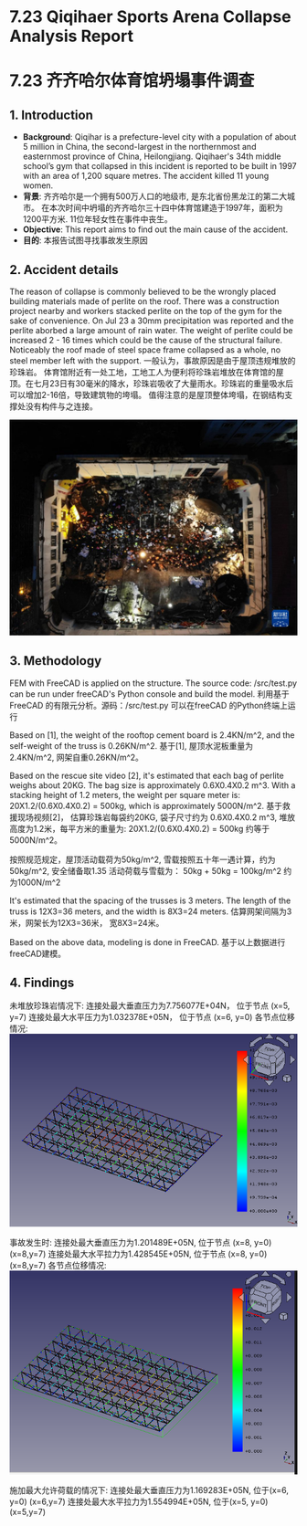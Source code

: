 # 7.23 Qiqihaer Sports Arena Collapse Analysis Report
# 7.23 齐齐哈尔体育馆坍塌事件调查

## 1. Introduction
* **Background**: Qiqihar is a prefecture-level city with a population of about 5 million in China, the second-largest in the northernmost and easternmost province of China, Heilongjiang. Qiqihaer's 34th middle school’s gym that collapsed in this incident is reported to be built in 1997 with an area of 1,200 square metres. The accident killed 11 young women.
* **背景**: 齐齐哈尔是一个拥有500万人口的地级市, 是东北省份黑龙江的第二大城市。 在本次时间中坍塌的齐齐哈尔三十四中体育馆建造于1997年，面积为1200平方米. 11位年轻女性在事件中丧生。
* **Objective**: This report aims to find out the main cause of the accident.
* **目的**: 本报告试图寻找事故发生原因
  

## 2. Accident details
The reason of collapse is commonly believed to be the wrongly placed building materials made of perlite on the roof. 
There was a construction project nearby and workers stacked perlite on the top of the gym for the sake of convenience. On Jul 23 a 30mm precipitation was reported and the perlite aborbed a large amount of rain water. The weight of perlite could be increased 2 - 16 times which could be the cause of the structural failure.
Noticeably the roof made of steel space frame collapsed as a whole, no steel member left with the support.
一般认为，事故原因是由于屋顶违规堆放的珍珠岩。
体育馆附近有一处工地，工地工人为便利将珍珠岩堆放在体育馆的屋顶。在七月23日有30毫米的降水，珍珠岩吸收了大量雨水。珍珠岩的重量吸水后可以增加2-16倍，导致建筑物的垮塌。
值得注意的是屋顶整体垮塌，在钢结构支撑处没有构件与之连接。

![image](images/1129764660_16901722248391n.jpeg)

## 3. Methodology
FEM with FreeCAD is applied on the structure. The source code: /src/test.py can be run under freeCAD's Python console and build the model.
利用基于FreeCAD 的有限元分析。源码：/src/test.py 可以在freeCAD 的Python终端上运行

Based on [1], the weight of the rooftop cement board is 2.4KN/m^2, and the self-weight of the truss is 0.26KN/m^2.
基于[1], 屋顶水泥板重量为2.4KN/m^2, 网架自重0.26KN/m^2。

Based on the rescue site video [2], it's estimated that each bag of perlite weighs about 20KG. The bag size is approximately 0.6X0.4X0.2 m^3. With a stacking height of 1.2 meters, the weight per square meter is: 20X1.2/(0.6X0.4X0.2) = 500kg, which is approximately 5000N/m^2.
基于救援现场视频[2]， 估算珍珠岩每袋约20KG, 袋子尺寸约为 0.6X0.4X0.2 m^3, 堆放高度为1.2米，每平方米的重量为: 20X1.2/(0.6X0.4X0.2) = 500kg 约等于 5000N/m^2。

按照规范规定，屋顶活动载荷为50kg/m^2, 雪载按照五十年一遇计算，约为50kg/m^2, 安全储备取1.35
活动荷载与雪载为：
50kg + 50kg = 100kg/m^2 约为1000N/m^2

It's estimated that the spacing of the trusses is 3 meters. The length of the truss is 12X3=36 meters, and the width is 8X3=24 meters.
估算网架间隔为3米，网架长为12X3=36米， 宽8X3=24米。

Based on the above data, modeling is done in FreeCAD.
基于以上数据进行freeCAD建模。

## 4. Findings
未堆放珍珠岩情况下:
连接处最大垂直压力为7.756077E+04N， 位于节点 (x=5, y=7)
连接处最大水平压力为1.032378E+05N， 位于节点 (x=6, y=0)
各节点位移情况:
![Image](images/displacement-no-perlite.png)

事故发生时:
连接处最大垂直压力为1.201489E+05N, 位于节点 (x=8, y=0) (x=8,y=7)
连接处最大水平拉力为1.428545E+05N, 位于节点 (x=8, y=0) (x=8,y=7) 
各节点位移情况:
![Image](images/displacement-perlite.png)

施加最大允许荷载的情况下:
连接处最大垂直压力为1.169283E+05N, 位于(x=6, y=0) (x=6,y=7)
连接处最大水平拉力为1.554994E+05N, 位于(x=5, y=0) (x=5,y=7)


